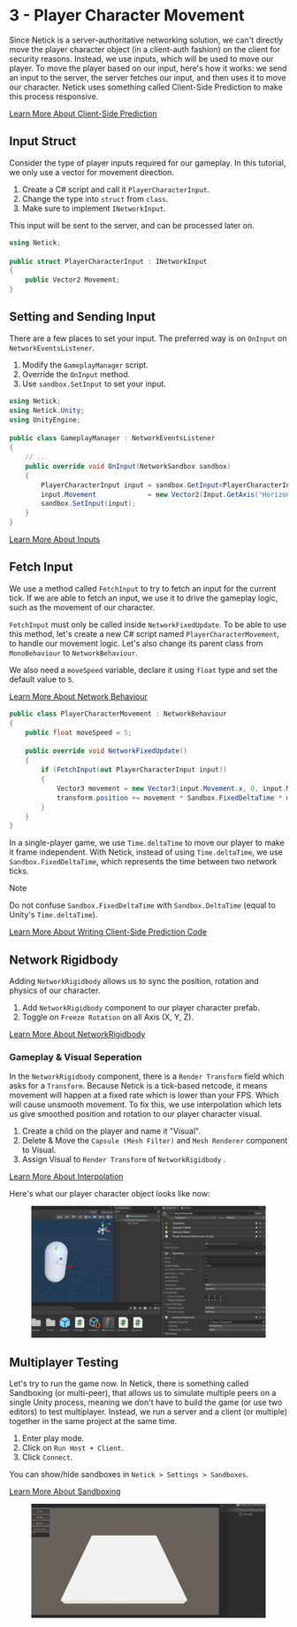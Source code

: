 # 3 - Player Character Movement

Since Netick is a server-authoritative networking solution, we can't directly move the player character object (in a client-auth fashion) on the client for security reasons. Instead, we use inputs, which will be used to move our player. To move the player based on our input, here's how it works: we send an input to the server, the server fetches our input, and then uses it to move our character. Netick uses something called Client-Side Prediction to make this process responsive.

[Learn More About Client-Side Prediction](../understanding-client-side-prediction/understanding-client-side-prediction.md)

## Input Struct
Consider the type of player inputs required for our gameplay. In this tutorial, we only use a vector for movement direction.

1. Create a C# script and call it `PlayerCharacterInput`.
2. Change the type into `struct` from `class`.
3. Make sure to implement `INetworkInput`.

This input will be sent to the server, and can be processed later on.

```cs
using Netick;

public struct PlayerCharacterInput : INetworkInput
{
    public Vector2 Movement;    
}
```

## Setting and Sending Input
There are a few places to set your input. The preferred way is on `OnInput` on `NetworkEventsListener`.

1. Modify the `GameplayManager` script.
2. Override the `OnInput` method.
3. Use `sandbox.SetInput` to set your input.

```cs
using Netick;
using Netick.Unity;
using UnityEngine;

public class GameplayManager : NetworkEventsListener
{
    // ...   
    public override void OnInput(NetworkSandbox sandbox)
    {
        PlayerCharacterInput input = sandbox.GetInput<PlayerCharacterInput>();
        input.Movement             = new Vector2(Input.GetAxis("Horizontal"), Input.GetAxis("Vertical"));
        sandbox.SetInput(input);
    }
}

```

[Learn More About Inputs](../understanding-client-side-prediction/writing-client-side-prediction-code.md)

## Fetch Input

We use a method called `FetchInput` to try to fetch an input for the current tick. If we are able to fetch an input, we use it to drive the gameplay logic, such as the movement of our character. 

`FetchInput` must only be called inside `NetworkFixedUpdate`. To be able to use this method, let's create a new C# script named `PlayerCharacterMovement`, to handle our movement logic. Let's also change its parent class from `MonoBehaviour` to `NetworkBehaviour`.

We also need a `moveSpeed` variable, declare it using `float` type and set the default value to `5`.

[Learn More About Network Behaviour](../core-concepts.md#network-behaviour)

```cs
public class PlayerCharacterMovement : NetworkBehaviour
{
    public float moveSpeed = 5;

    public override void NetworkFixedUpdate()
    {
        if (FetchInput(out PlayerCharacterInput input))
        {
            Vector3 movement = new Vector3(input.Movement.x, 0, input.Movement.y);
            transform.position += movement * Sandbox.FixedDeltaTime * moveSpeed;
        }
    }
}
```

In a single-player game, we use `Time.deltaTime` to move our player to make it frame independent. With Netick, instead of using `Time.deltaTime`, we use `Sandbox.FixedDeltaTime`, which represents the time between two network ticks.

> [!Note]
> Do not confuse `Sandbox.FixedDeltaTime` with `Sandbox.DeltaTime` (equal to Unity's `Time.deltaTime`). 


[Learn More About Writing Client-Side Prediction Code](../understanding-client-side-prediction/writing-client-side-prediction-code.md)

## Network Rigidbody
Adding `NetworkRigidbody` allows us to sync the position, rotation and physics of our character.

1. Add `NetworkRigidbody` component to our player character prefab.
2. Toggle on `Freeze Rotation` on all Axis (X, Y, Z).

[Learn More About NetworkRigidbody](../built-in-components/networkrigidbody.md)

### Gameplay & Visual Seperation
In the `NetworkRigidbody` component, there is a `Render Transform` field which asks for a `Transform`.
Because Netick is a tick-based netcode, it means movement will happen at a fixed rate which is lower than your FPS. Which will cause unsmooth movement. To fix this, we use interpolation which lets us give smoothed position and rotation to our player character visual.

1. Create a child on the player and name it "Visual".
2. Delete & Move the `Capsule (Mesh Filter)` and `Mesh Renderer` component to Visual.
3. Assign Visual to `Render Transform` of `NetworkRigidbody` .

[Learn More About Interpolation](../interpolation.md)

Here's what our player character object looks like now:

<figure><img src="../../images/getting-started/103-player-character.png" alt=""><figcaption></figcaption></figure>

## Multiplayer Testing
Let's try to run the game now. In Netick, there is something called Sandboxing (or multi-peer), that allows us to simulate multiple peers on a single Unity process, meaning we don't have to build the game (or use two editors) to test multiplayer. Instead, we run a server and a client (or multiple) together in the same project at the same time.

1. Enter play mode.
2. Click on `Run Host + Client`.
3. Click `Connect`.

You can show/hide sandboxes in `Netick > Settings > Sandboxes`.

[Learn More About Sandboxing](../sandboxing.md)

<figure><img src="../../images/getting-started/103-multipeer.gif" alt=""><figcaption></figcaption></figure>